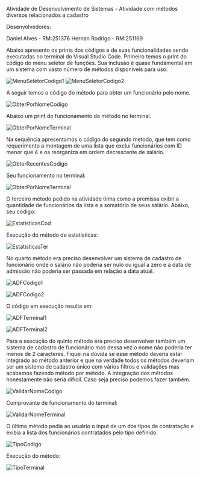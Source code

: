 Atividade de Desenvolvimento de Sistemas - Atividade com métodos diversos relacionados a cadastro

Desenvolvedores:

Daniel Alves - RM:251376
Hernan Rodrigo - RM:251169

Abaixo apresento os prints dos códigos e de suas funcionalidades sendo executadas no terminal do Visual Studio Code. Primeiro temos o print do código do menu seletor de funções. Sua inclusão é quase fundamental em um sistema com vasto número de métodos disponiveis para uso.

![MenuSeletorCodigo1](https://github.com/user-attachments/assets/1e0ff0e9-1bf4-4013-85b2-1527f70ce6ce)
![MenuSeletorCodigo2](https://github.com/user-attachments/assets/d831337d-180a-4b1b-b1b3-da299726eb54)

A seguir temos o código do método para obter um funcionário pelo nome. 

![ObterPorNomeCodigo](https://github.com/user-attachments/assets/06a12f2f-35b1-49ba-9d2a-bfb75b96f9df)

Abaixo um print do funcionamento do método no terminal.

![ObterPorNomeTerminal](https://github.com/user-attachments/assets/7901c94f-8a57-488c-adbd-db22997558e9)

Na sequência apresentamos o código do segundo metodo, que tem como requerimento a montagem de uma lista que exclui funcionários com ID menor que 4 e os reorganiza em ordem decrescente de salário.

![ObterRecentesCodigo](https://github.com/user-attachments/assets/25d8ddde-9889-4adb-bc99-40e52fb3d47c)

Seu funcionamento no terminal:

![ObterPorNomeTerminal](https://github.com/user-attachments/assets/bec1c7f5-09eb-4e2c-b9de-6a1599195bd1)

O terceiro método pedido na atividade tinha como a premissa exibir a quantidade de funcionários da lista e a somatório de seus salário. Abaixo, seu código:

![EstatisticasCod](https://github.com/user-attachments/assets/6f595050-7b95-4268-a7f4-2819a73f39d7)

Execução do método de estatisticas:

![EstatisticasTer](https://github.com/user-attachments/assets/9406b8d7-357c-4b98-84f1-4c7437eb822a)

No quarto método era preciso desenvolver um sistema de cadastro de funcionário onde o salário não poderia ser nulo ou igual a zero e a data de admissão não poderia ser passada em relação a data atual.

![ADFCodigo1](https://github.com/user-attachments/assets/83bcdb96-04c9-4da6-9527-17eb541d1140)

![ADFCodigo2](https://github.com/user-attachments/assets/1d45c5e9-6c12-408c-a2a0-5b334ac70e3c)

O código em execução resulta em:

![ADFTerminal1](https://github.com/user-attachments/assets/fa2696a7-9ab4-48fb-81da-c75cb7e4dd81)

![ADFTerminal2](https://github.com/user-attachments/assets/54039dc0-b043-4aa1-9a12-7b3a365c4bd4)

Para a execução do quinto método era preciso desenvolver também um sistema de cadastro de funcionário mas dessa vez o nome não poderia ter menos de 2 caracteres. Fiquei na dúvida se esse método deveria estar integrado ao método anterior e que na verdade todos os métodos deveriam ser um sistema de cadastro único com vários filtros e validações mas acabamos fazendo método por método. A integração dos métodos honestamente não seria difícil. Caso seja preciso podemos fazer também.

![ValidarNomeCodigo](https://github.com/user-attachments/assets/a5332cb4-ba69-4694-9de2-f213015dd479)

Comprovante de funcionamento do terminal:

![ValidarNomeTerminal](https://github.com/user-attachments/assets/c21839ea-90d9-40eb-934c-eb8ac788bd57)

O último método pedia ao usuário o input de um dos tipos de contratação e exibia a lista dos funcionários contratados pelo tipo definido.

![TipoCodigo](https://github.com/user-attachments/assets/8464720d-519b-4040-9d82-61e9d21f3776)

Execução do método:

![TipoTerminal](https://github.com/user-attachments/assets/128a64fe-14ec-4de6-a890-a4158853c04b)






